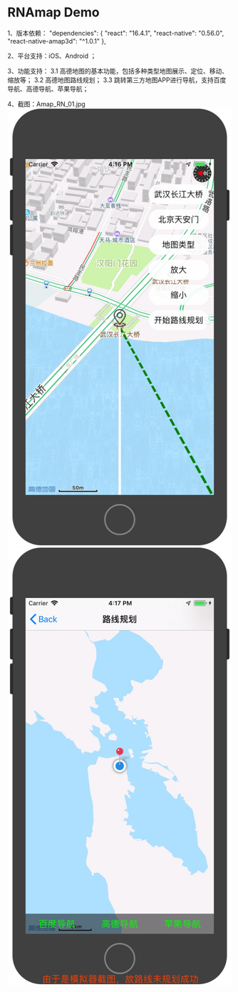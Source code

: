 # RNAmap Demo

1、版本依赖：
"dependencies": {
    "react": "16.4.1",
    "react-native": "0.56.0",
    "react-native-amap3d": "^1.0.1"
  },
  
2、平台支持：iOS、Android ；

3、功能支持：
  3.1 高德地图的基本功能，包括多种类型地图展示、定位、移动、缩放等；
  3.2 高德地图路线规划；
  3.3 跳转第三方地图APP进行导航，支持百度导航、高德导航、苹果导航；
  
4、截图：Amap_RN_01.jpg
![Image text](https://github.com/zhang-kui/image_folder/blob/master/Amap_RN_01.jpg)
![Image text](https://github.com/zhang-kui/image_folder/blob/master/Amap_RN_02.jpg)
